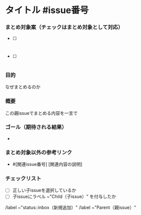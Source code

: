 # タイトル #issue番号

### まとめ対象案（チェックはまとめ対象として対応）
- [ ] #
- [ ] #

### 目的
なぜまとめるのか

### 概要
この親issueでまとめる内容を一言で

### ゴール（期待される結果）
- 

### まとめ対象以外の参考リンク
- #[関連issue番号] [関連内容の説明]

### チェックリスト
- [ ] 正しい子issueを選択しているか
- [ ] 子issueにラベル ~"Child（子issue）" を付与したか

/label ~"status::inbox（新規追加）"
/label ~"Parent（親issue）"
